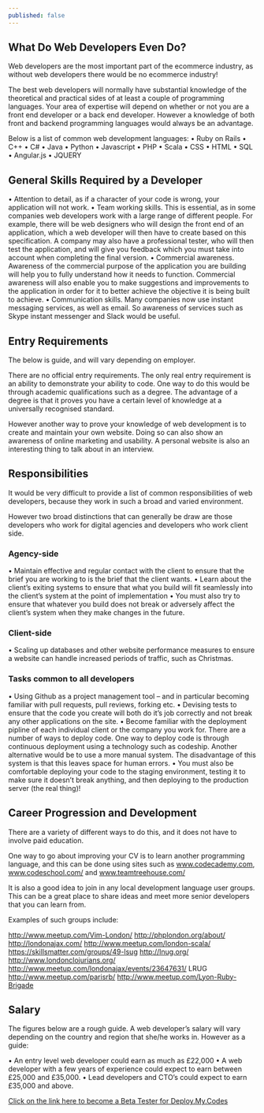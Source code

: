 ```yaml
---
published: false
---
```


## What Do Web Developers Even Do?
 
Web developers are the most important part of the ecommerce industry, as without web developers there would be no ecommerce industry!
 
The best web developers will normally have substantial knowledge of the theoretical and practical sides of at least a couple of programming languages.  Your area of expertise will depend on whether or not you are a front end developer or a back end developer.  However a knowledge of both front and backend programming languages would always be an advantage.
 
Below is a list of common web development languages:
•   Ruby on Rails
•   C++
•   C#
•   Java
•   Python
•   Javascript
•   PHP
•   Scala
•   CSS
•   HTML
•   SQL
•   Angular.js
•   JQUERY
 
## General Skills Required by a Developer
•   Attention to detail, as if a character of your code is wrong, your application will not work.
•   Team working skills.  This is essential, as in some companies web developers work with a large range of different people.  For example, there will be web designers who will design the front end of an application, which a web developer will then have to create based on this specification.  A company may also have a professional tester, who will then test the application, and will give you feedback which you must take into account when completing the final version.
•   Commercial awareness.  Awareness of the commercial purpose of the application you are building will help you to fully understand how it needs to function.  Commercial awareness will also enable you to make suggestions and improvements to the application in order for it to better achieve the objective it is being built to achieve.
•   Communication skills.  Many companies now use instant messaging services, as well as email.  So awareness of services such as Skype instant messenger and Slack would be useful.
 
 
## Entry Requirements
The below is guide, and will vary depending on employer.
 
There are no official entry requirements.  The only real entry requirement is an ability to demonstrate your ability to code.  One way to do this would be through academic qualifications such as a degree.  The advantage of a degree is that it proves you have a certain level of knowledge at a universally recognised standard.  
 
However another way to prove your knowledge of web development is to create and maintain your own website.  Doing so can also show an awareness of online marketing and usability.  A personal website is also an interesting thing to talk about in an interview.
 
## Responsibilities
It would be very difficult to provide a list of common responsibilities of web developers, because they work in such a broad and varied environment.
 
However two broad distinctions that can generally be draw are those developers who work for digital agencies and developers who work client side.
 
### Agency-side
•   Maintain effective and regular contact with the client to ensure that the brief you are working to is the brief that the client wants.
•   Learn about the client’s exiting systems to ensure that what you build will fit seamlessly into the client’s system at the point of implementation
•   You must also try to ensure that whatever you build does not break or adversely affect the client’s system when they make changes in the future.
 
### Client-side
•   Scaling up databases and other website performance measures to ensure a website can handle increased periods of traffic, such as Christmas.
 
### Tasks common to all developers
•   Using Github as a project management tool – and in particular becoming familiar with pull requests, pull reviews, forking etc.
•   Devising tests to ensure that the code you create will both do it’s job correctly and not break any other applications on the site.
•   Become familiar with the deployment pipline of each individual client or the company you work for.  There are a number of ways to deploy code.  One way to deploy code is through continuous deployment using a technology such as codeship.  Another alternative would be to use a more manual system.  The disadvantage of this system is that this leaves space for human errors.
•   You must also be comfortable deploying your code to the staging environment, testing it to make sure it doesn’t break anything, and then deploying to the production server (the real thing)!
 
 
## Career Progression and Development
There are a variety of different ways to do this, and it does not have to involve paid education.
 
One way to go about improving your CV is to learn another programming language, and this can be done using sites such as www.codecademy.com, www.codeschool.com/ and www.teamtreehouse.com/
 
It is also a good idea to join in any local development language user groups.  This can be a great place to share ideas and meet more senior developers that you can learn from.
 
Examples of such groups include:
 
http://www.meetup.com/Vim-London/
http://phplondon.org/about/
http://londonajax.com/
http://www.meetup.com/london-scala/
https://skillsmatter.com/groups/49-lsug
http://lnug.org/
http://www.londonclojurians.org/
http://www.meetup.com/londonajax/events/23647631/
LRUG
http://www.meetup.com/parisrb/
http://www.meetup.com/Lyon-Ruby-Brigade
 
 
## Salary
The figures below are a rough guide.  A web developer’s salary will vary depending on the country and region that she/he works in.  However as a guide:
 
•   An entry level web developer could earn as much as £22,000
•   A web developer with a few years of experience could expect to earn between £25,000 and £35,000.
•   Lead developers and CTO’s could expect to earn £35,000 and above.
 
[Click on the link here to become a Beta Tester for Deploy.My.Codes](www.deploymy.codes)

